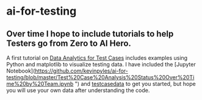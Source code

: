 # ai-for-testing

## Over time I hope to include tutorials to help Testers go from Zero to AI Hero. 

A first tutorial on [Data Analytics for Test Cases](https://github.com/kevinpyles/ai-for-testing/blob/master/Test%20Case%20Analysis%20Status%20Over%20Time%20by%20Team.ipynb) includes examples using Python and matplotlib to visualize testing data. 
I have included the [Jupyter Notebook](https://github.com/kevinpyles/ai-for-testing/blob/master/Test%20Case%20Analysis%20Status%20Over%20Time%20by%20Team.ipynb ") and [testcasedata](https://github.com/kevinpyles/ai-for-testing/blob/master/testcasedata.csv) to get you started, but hope you will use your own data after understanding the code. 

